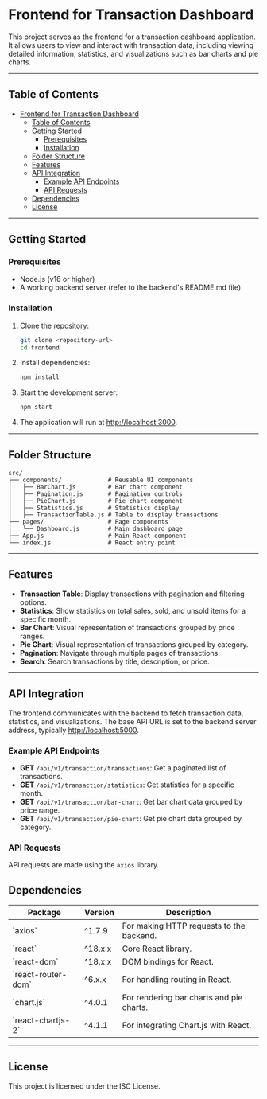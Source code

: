 # Frontend for Transaction Dashboard

This project serves as the frontend for a transaction dashboard application. It allows users to view and interact with transaction data, including viewing detailed information, statistics, and visualizations such as bar charts and pie charts.

---

## Table of Contents

- [Frontend for Transaction Dashboard](#frontend-for-transaction-dashboard)
  - [Table of Contents](#table-of-contents)
  - [Getting Started](#getting-started)
    - [Prerequisites](#prerequisites)
    - [Installation](#installation)
  - [Folder Structure](#folder-structure)
  - [Features](#features)
  - [API Integration](#api-integration)
    - [Example API Endpoints](#example-api-endpoints)
    - [API Requests](#api-requests)
  - [Dependencies](#dependencies)
  - [License](#license)

---

## Getting Started

### Prerequisites
- Node.js (v16 or higher)
- A working backend server (refer to the backend's README.md file)

### Installation
1. Clone the repository:
   ```bash
   git clone <repository-url>
   cd frontend
   ```
2. Install dependencies:
   ```bash
   npm install
   ```
3. Start the development server:
   ```bash
   npm start
   ```
4. The application will run at [http://localhost:3000](http://localhost:3000).

---

## Folder Structure

```
src/
├── components/             # Reusable UI components
│   ├── BarChart.js         # Bar chart component
│   ├── Pagination.js       # Pagination controls
│   ├── PieChart.js         # Pie chart component
│   ├── Statistics.js       # Statistics display
│   ├── TransactionTable.js # Table to display transactions
├── pages/                  # Page components
│   └── Dashboard.js        # Main dashboard page
├── App.js                  # Main React component
└── index.js                # React entry point

```

---

## Features

- **Transaction Table**: Display transactions with pagination and filtering options.
- **Statistics**: Show statistics on total sales, sold, and unsold items for a specific month.
- **Bar Chart**: Visual representation of transactions grouped by price ranges.
- **Pie Chart**: Visual representation of transactions grouped by category.
- **Pagination**: Navigate through multiple pages of transactions.
- **Search**: Search transactions by title, description, or price.

---

## API Integration

The frontend communicates with the backend to fetch transaction data, statistics, and visualizations. The base API URL is set to the backend server address, typically [http://localhost:5000](http://localhost:5000).

### Example API Endpoints
- **GET** `/api/v1/transaction/transactions`: Get a paginated list of transactions.
- **GET** `/api/v1/transaction/statistics`: Get statistics for a specific month.
- **GET** `/api/v1/transaction/bar-chart`: Get bar chart data grouped by price range.
- **GET** `/api/v1/transaction/pie-chart`: Get pie chart data grouped by category.

### API Requests
API requests are made using the `axios` library.

## Dependencies

| Package          | Version  | Description                              |
|------------------|----------|------------------------------------------|
| \`axios\`         | ^1.7.9   | For making HTTP requests to the backend. |
| \`react\`         | ^18.x.x  | Core React library.                      |
| \`react-dom\`     | ^18.x.x  | DOM bindings for React.                  |
| \`react-router-dom\` | ^6.x.x | For handling routing in React.          |
| \`chart.js\`      | ^4.0.1   | For rendering bar charts and pie charts. |
| \`react-chartjs-2\` | ^4.1.1  | For integrating Chart.js with React.     |

---

## License

This project is licensed under the ISC License.
